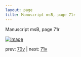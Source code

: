 ```yaml
---
layout: page
title: Manuscript msB, page 71r
---
```


Manuscript msB, page 71r

[![image](http://www.homermultitext.org/iipsrv?OBJ=IIP,1.0&FIF=/project/homer/pyramidal/deepzoom/hmt/vbbifolio/v1/vb_70v_71r.tif&WID=100&CVT=JPEG)](http://www.homermultitext.org/ict2/?urn=urn:cite2:hmt:vbbifolio.v1:vb_70v_71r)

prev:  [70v](../70v) | next:  [71v](../71v)

